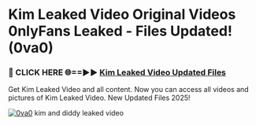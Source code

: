 # Kim Leaked Video Original Videos 0nlyFans Leaked - Files Updated! (0va0)

<h3>🔴 CLICK HERE 🌐==►► <a href="https://tinyurl.com/3hn5wdd3" rel="nofollow">Kim Leaked Video Updated Files</a></h3>

Get Kim Leaked Video and all content. Now you can access all videos and pictures of Kim Leaked Video. New Updated Files 2025!

[![0va0](https://i.imgur.com/4HnBqBT.gif)](https://tinyurl.com/3hn5wdd3)
kim and diddy leaked video